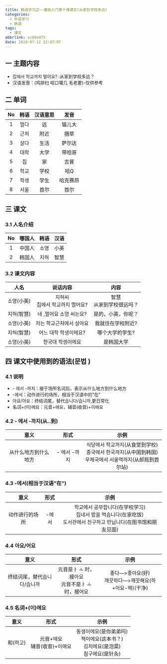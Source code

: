 ```yaml
---
title: 韩语学习之——基础入门第十课课文(从家到学校多远)
categories:
  - 外语学习
  - 韩语
tags:
  - 课文
abbrlink: cc09e975
date: 2019-07-12 22:47:07
---
```


## 一 主题内容

- 집에서 학교까지 멀어요? :从家到学校多远？
- 汉语发音：(鸡排扫 哈口噶几 毛老要)-仅供参考

<!--more-->


## 二 单词

|  No  | 韩语 | 汉语意思 |   发音   |
| :--: | :--: | :------: | :------: |
|  1   | 멀다 |    远    |  猫儿大  |
|  2   | 근처 |   附近   |   捆草   |
|  3   | 살다 |   生活   |  萨尔达  |
|  4   | 대학 |   大学   |  带哈哥  |
|  5   |  집  |    家    |   吉普   |
|  6   | 학교 |   学校   |   哈Q    |
|  7   | 학생 |   学生   | 哈克赛昂 |
|  8   | 서울 |   首尔   |   首尔   |

## 三 课文

### 3.1 人名介绍

|  No  | 哪国人 | 韩语 | 汉语 |
| :--: | :----: | :--: | :--: |
|  1   | 中国人 | 소영 | 小英 |
|  2   | 韩国人 | 지혀 | 智慧 |

### 3.2 课文内容

|    人名    |              说话内容               |            内容             |
| :--------: | :---------------------------------: | :-------------------------: |
| 소영(小英) | 지혀씨<br/> 집에서 학교까지 멀어요? | 智慧<br/>从家到学校很远吗？ |
| 지혀(智慧) |       네 ,멀어요 소영 씨는요?       |     是的，小英，你呢？      |
| 소영(小英) |      저는 학교근처에서 살아요       |      我就住在学校附近?      |
| 지혀(智慧) |        어느 대학 학생이에요?        |       哪个大学的学生?       |
| 소영(小英) |          한국대 학셍이에요          |         是韩国大学          |

## 四 课文中使用到的语法(문법 )

### 4.1 说明

- \- 에서 -까지：接于场所名词后，表示从什么地方到什么地方
- -에서：动作进行的场所，相当于汉语中的"在"
- 아요/어요：终结词尾，替代습니다/습니까,更日常化
- 名词+(이)에요：元音+애요，辅音(收音)+이애요 

### 4.2 - 에서 -까지(从..到)

|         意义         |     形式     |                             示例                             |
| :------------------: | :----------: | :----------------------------------------------------------: |
| 从什么地方到什么地方 | - 에서 -까지 | 식당에서 학교까지(从食堂到学校)<br/>중국에서 한국까지(从中国到韩国)<br/>우체국에서 서울역까지(从邮局到首尔站)<br/> |

### 4.3 -에서(相当于汉语"在")

|      意义      | 形式  |                             示例                             |
| :------------: | :---: | :----------------------------------------------------------: |
| 动作进行的场所 | -에서 | 학교에서 공부합니다(在学校学习)<br/>집네서 밥을 먹습니다(在家吃饭)<br/>도서관에서 친구하고 만닙니다(在图书馆和朋友见面)<br/> |

### 4.4 아요/어요

|            意义             |                           形式                            |                             示例                             |
| :-------------------------: | :-------------------------------------------------------: | :----------------------------------------------------------: |
| 终结词尾，替代습니다/습니까 | 元音是ㅏ ㅗ 时，接아요<br/>元音不是ㅏ ㅗ 时，接어요 <br/> | 좋다—>좋아요(好)<br/>깨끗하다—>깨끗해요(하+아요-헤)(干净)<br/> |

### 4.5  名词+(이)에요

|   意义   |              形式               |                             示例                             |
| :------: | :-----------------------------: | :----------------------------------------------------------: |
| 和(하고) | 元音+애요<br/>辅音(收音)+이애요 | 동생이에요(是你弟弟吗)<br/>책이에요(这本书？)<br/>김치에요(是泡菜)<br/>침구에요(是针灸)<br/> |